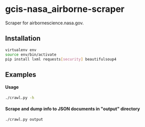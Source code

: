 # gcis-nasa_airborne-scraper
Scraper for airbornescience.nasa.gov.

## Installation

```bash
virtualenv env
source env/bin/activate
pip install lxml requests[security] beautifulsoup4
```

## Examples

#### Usage

```bash
./crawl.py -h
```

#### Scrape and dump info to JSON documents in "output" directory

```bash
./crawl.py output
```
